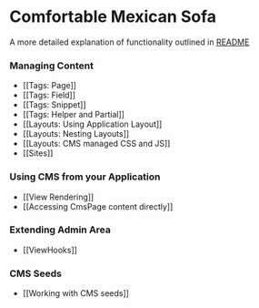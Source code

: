 # Comfortable Mexican Sofa
A more detailed explanation of functionality outlined in [README](https://github.com/twg/comfortable-mexican-sofa#readme)

### Managing Content
* [[Tags: Page]]
* [[Tags: Field]]
* [[Tags: Snippet]]
* [[Tags: Helper and Partial]]
* [[Layouts: Using Application Layout]]
* [[Layouts: Nesting Layouts]]
* [[Layouts: CMS managed CSS and JS]]
* [[Sites]]

### Using CMS from your Application
* [[View Rendering]]
* [[Accessing CmsPage content directly]]

### Extending Admin Area
* [[ViewHooks]]

### CMS Seeds
* [[Working with CMS seeds]]